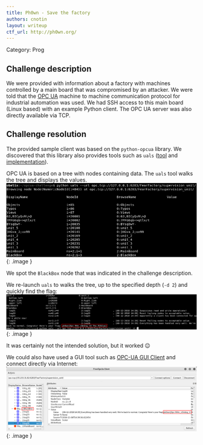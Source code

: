 ```yaml
---
title: Ph0wn - Save the factory
authors: cnotin
layout: writeup
ctf_url: http://ph0wn.org/
---
```

Category: Prog

## Challenge description
We were provided with information about a factory with machines controlled by a main board that was compromised by an attacker. We were told that the [OPC UA](https://en.wikipedia.org/wiki/OPC_Unified_Architecture) machine to machine communication protocol for industrial automation was used. We had SSH access to this main board (Linux based) with an example Python client. The OPC UA server was also directly available via TCP.

## Challenge resolution
The provided sample client was based on the `python-opcua` library. We discovered that this library also provides tools such as `uals` ([tool](https://github.com/FreeOpcUa/python-opcua/blob/master/tools/uals) and [implementation](https://github.com/FreeOpcUa/python-opcua/blob/4a9c569ab13875a31ee2fd450e2e3943636a86ca/opcua/tools.py#L274)).

OPC UA is based on a tree with nodes containing data. The `uals` tool walks the tree and displays the values.
![](/assets/ph0wn-save_the_factory-uals.png){: .image }

We spot the `BlackBox` node that was indicated in the challenge description.

We re-launch `uals` to walks the tree, up to the specified depth (`-d 2`) and quickly find the flag:
![](/assets/ph0wn-save_the_factory-uals2.png){: .image }

It was certainly not the intended solution, but it worked :wink:

We could also have used a GUI tool such as [OPC-UA GUI Client](https://github.com/FreeOpcUa/opcua-client-gui) and connect directly via Internet:
![](/assets/ph0wn-save_the_factory-gui.png){: .image }